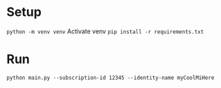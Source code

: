 # Setup
`python -m venv venv`
Activate venv
`pip install -r requirements.txt`
# Run
`python main.py --subscription-id 12345 --identity-name myCoolMiHere`